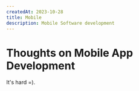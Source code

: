 ```yaml
---
createdAt: 2023-10-28
title: Mobile
description: Mobile Software development
---
```


# Thoughts on Mobile App Development

It's hard =).